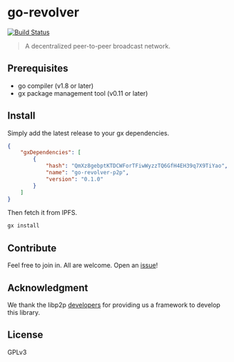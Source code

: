 # go-revolver
[![Build Status](https://travis-ci.org/dfinity/go-revolver.svg?branch=master)](https://travis-ci.org/dfinity/go-revolver)

> A decentralized peer-to-peer broadcast network.

## Prerequisites

- go compiler (v1.8 or later)
- gx package management tool (v0.11 or later)

## Install

Simply add the latest release to your gx dependencies.
```json
{
    "gxDependencies": [
        {
            "hash": "QmXz8gebptKTDCWForTFiwWyzzTQ6GfH4EH39q7X9TiYao",
            "name": "go-revolver-p2p",
            "version": "0.1.0"
        }
    ]
}
```

Then fetch it from IPFS.
```sh
gx install
```

## Contribute

Feel free to join in. All are welcome. Open an [issue](https://github.com/dfinity/go-revolver/issues)!

## Acknowledgment

We thank the libp2p [developers](https://github.com/orgs/libp2p/people) for providing us a framework to develop this library.

## License

GPLv3
